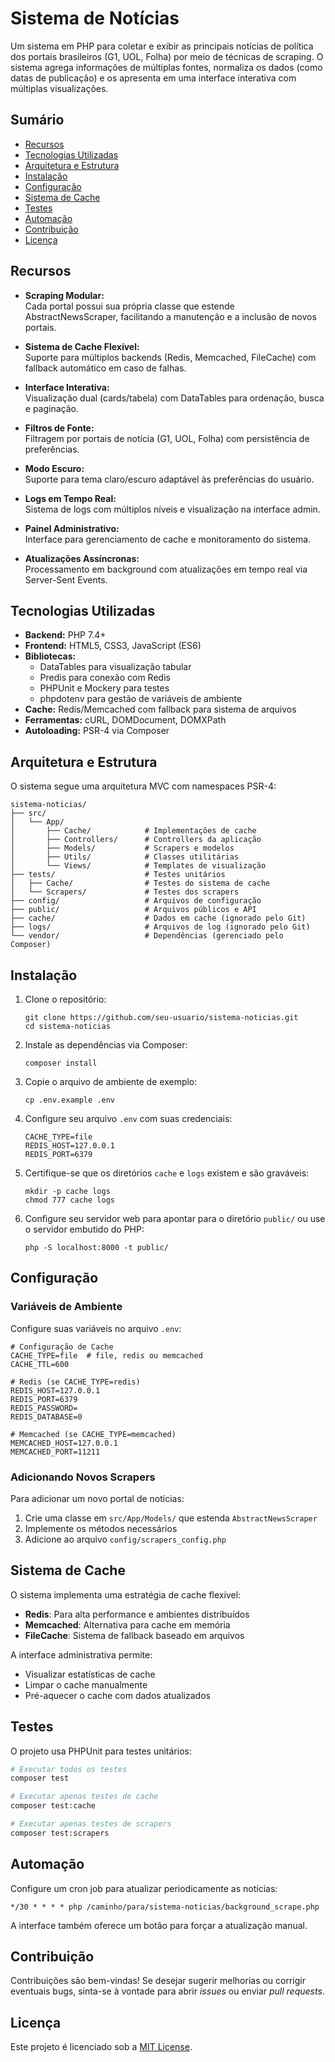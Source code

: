 # Sistema de Notícias

Um sistema em PHP para coletar e exibir as principais notícias de política dos portais brasileiros (G1, UOL, Folha) por meio de técnicas de scraping. O sistema agrega informações de múltiplas fontes, normaliza os dados (como datas de publicação) e os apresenta em uma interface interativa com múltiplas visualizações.

## Sumário

- [Recursos](#recursos)
- [Tecnologias Utilizadas](#tecnologias-utilizadas)
- [Arquitetura e Estrutura](#arquitetura-e-estrutura)
- [Instalação](#instalação)
- [Configuração](#configuração)
- [Sistema de Cache](#sistema-de-cache)
- [Testes](#testes)
- [Automação](#automação)
- [Contribuição](#contribuição)
- [Licença](#licença)

## Recursos

- **Scraping Modular:**  
  Cada portal possui sua própria classe que estende AbstractNewsScraper, facilitando a manutenção e a inclusão de novos portais.

- **Sistema de Cache Flexível:**  
  Suporte para múltiplos backends (Redis, Memcached, FileCache) com fallback automático em caso de falhas.

- **Interface Interativa:**  
  Visualização dual (cards/tabela) com DataTables para ordenação, busca e paginação.

- **Filtros de Fonte:**  
  Filtragem por portais de notícia (G1, UOL, Folha) com persistência de preferências.

- **Modo Escuro:**  
  Suporte para tema claro/escuro adaptável às preferências do usuário.

- **Logs em Tempo Real:**  
  Sistema de logs com múltiplos níveis e visualização na interface admin.

- **Painel Administrativo:**  
  Interface para gerenciamento de cache e monitoramento do sistema.

- **Atualizações Assíncronas:**  
  Processamento em background com atualizações em tempo real via Server-Sent Events.

## Tecnologias Utilizadas

- **Backend:** PHP 7.4+
- **Frontend:** HTML5, CSS3, JavaScript (ES6)
- **Bibliotecas:**
  - DataTables para visualização tabular
  - Predis para conexão com Redis
  - PHPUnit e Mockery para testes
  - phpdotenv para gestão de variáveis de ambiente
- **Cache:** Redis/Memcached com fallback para sistema de arquivos
- **Ferramentas:** cURL, DOMDocument, DOMXPath
- **Autoloading:** PSR-4 via Composer

## Arquitetura e Estrutura

O sistema segue uma arquitetura MVC com namespaces PSR-4:

```
sistema-noticias/
├── src/
│   └── App/
│       ├── Cache/            # Implementações de cache
│       ├── Controllers/      # Controllers da aplicação
│       ├── Models/           # Scrapers e modelos
│       ├── Utils/            # Classes utilitárias
│       └── Views/            # Templates de visualização
├── tests/                    # Testes unitários
│   ├── Cache/                # Testes do sistema de cache
│   └── Scrapers/             # Testes dos scrapers
├── config/                   # Arquivos de configuração
├── public/                   # Arquivos públicos e API
├── cache/                    # Dados em cache (ignorado pelo Git)
├── logs/                     # Arquivos de log (ignorado pelo Git)
└── vendor/                   # Dependências (gerenciado pelo Composer)
```

## Instalação

1. Clone o repositório:
   ```
   git clone https://github.com/seu-usuario/sistema-noticias.git
   cd sistema-noticias
   ```

2. Instale as dependências via Composer:
   ```
   composer install
   ```

3. Copie o arquivo de ambiente de exemplo:
   ```
   cp .env.example .env
   ```

4. Configure seu arquivo `.env` com suas credenciais:
   ```
   CACHE_TYPE=file
   REDIS_HOST=127.0.0.1
   REDIS_PORT=6379
   ```

5. Certifique-se que os diretórios `cache` e `logs` existem e são graváveis:
   ```
   mkdir -p cache logs
   chmod 777 cache logs
   ```

6. Configure seu servidor web para apontar para o diretório `public/` ou use o servidor embutido do PHP:
   ```
   php -S localhost:8000 -t public/
   ```

## Configuração

### Variáveis de Ambiente

Configure suas variáveis no arquivo `.env`:

```
# Configuração de Cache
CACHE_TYPE=file  # file, redis ou memcached
CACHE_TTL=600

# Redis (se CACHE_TYPE=redis)
REDIS_HOST=127.0.0.1
REDIS_PORT=6379
REDIS_PASSWORD=
REDIS_DATABASE=0

# Memcached (se CACHE_TYPE=memcached)
MEMCACHED_HOST=127.0.0.1
MEMCACHED_PORT=11211
```

### Adicionando Novos Scrapers

Para adicionar um novo portal de notícias:

1. Crie uma classe em `src/App/Models/` que estenda `AbstractNewsScraper`
2. Implemente os métodos necessários
3. Adicione ao arquivo `config/scrapers_config.php`

## Sistema de Cache

O sistema implementa uma estratégia de cache flexível:

- **Redis**: Para alta performance e ambientes distribuídos
- **Memcached**: Alternativa para cache em memória
- **FileCache**: Sistema de fallback baseado em arquivos

A interface administrativa permite:
- Visualizar estatísticas de cache
- Limpar o cache manualmente
- Pré-aquecer o cache com dados atualizados

## Testes

O projeto usa PHPUnit para testes unitários:

```bash
# Executar todos os testes
composer test

# Executar apenas testes de cache
composer test:cache

# Executar apenas testes de scrapers
composer test:scrapers
```

## Automação

Configure um cron job para atualizar periodicamente as notícias:

```
*/30 * * * * php /caminho/para/sistema-noticias/background_scrape.php
```

A interface também oferece um botão para forçar a atualização manual.

## Contribuição

Contribuições são bem-vindas! Se desejar sugerir melhorias ou corrigir eventuais bugs, sinta-se à vontade para abrir _issues_ ou enviar _pull requests_.

## Licença

Este projeto é licenciado sob a [MIT License](LICENSE).
